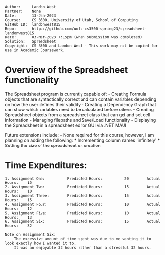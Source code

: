 ```
Author:     Landon West
Partner:    None
Date:       13-Jan-2023
Course:     CS 3500, University of Utah, School of Computing
GitHub ID:  landonwest815
Repo:       https://github.com/uofu-cs3500-spring23/spreadsheet-landonwest815
Date:       03-Mar-2023 7:15pm (when submission was completed) 
Solution:   Spreadsheet
Copyright:  CS 3500 and Landon West - This work may not be copied for use in Academic Coursework.
```

# Overview of the Spreadsheet functionality 

The Spreadsheet program is currently capable of:
    - Creating Formula objects that are syntactically correct and can contain variables depending on how the user defines their validity
    - Creating a Dependency Graph that can show which variables need to be calculated before others
    - Creating Spreadsheet objects from a spreadsheet class that can get and set cell information
    - Managing filepaths and Save/Load functionality
    - Displaying the Spreadsheet in a spreadsheet editor GUI via .NET MAUI
    
Future extensions include:
    - None required for this course, however, I am planning on adding the following:
        * Incrementing column names 'infinitely'
        * Setting the size of the spreadsheet on creation

# Time Expenditures:

    1. Assignment One:          Predicted Hours:          20        Actual Hours:    15
    2. Assignment Two:          Predicted Hours:          15        Actual Hours:    10
    3. Assignment Three:        Predicted Hours:          15        Actual Hours:    15
    4. Assignment Four:         Predicted Hours:          10        Actual Hours:    12    
    5. Assignment Five:         Predicted Hours:          10        Actual Hours:    13
    6. Assignment Six:          Predicted Hours:          15        Actual Hours:    32

    Note on Assignment Six: 
        The excessive amount of time spent was due to me wanting it to look exactly how I wanted it to.
        It was an enjoyable 32 hours rather than a stressful 32 hours.